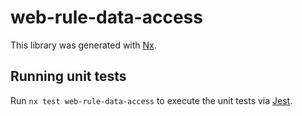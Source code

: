 # web-rule-data-access

This library was generated with [Nx](https://nx.dev).

## Running unit tests

Run `nx test web-rule-data-access` to execute the unit tests via [Jest](https://jestjs.io).

